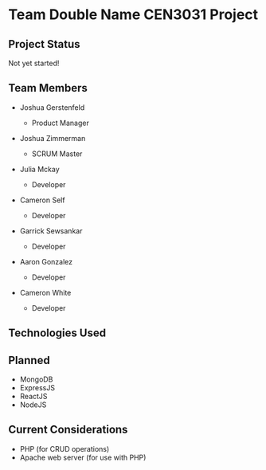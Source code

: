 # Team Double Name CEN3031 Project

## Project Status

Not yet started!

## Team Members

* Joshua Gerstenfeld
  * Product Manager

* Joshua Zimmerman
  * SCRUM Master

* Julia Mckay
  * Developer

* Cameron Self
  * Developer

* Garrick Sewsankar
  * Developer

* Aaron Gonzalez
  * Developer

* Cameron White
  * Developer

## Technologies Used

## Planned

* MongoDB
* ExpressJS
* ReactJS
* NodeJS

## Current Considerations

* PHP (for CRUD operations)
* Apache web server (for use with PHP)
